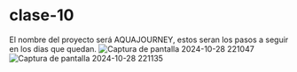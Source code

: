 # clase-10
El nombre del proyecto será AQUAJOURNEY, estos seran los pasos a seguir en los dias que quedan.
![Captura de pantalla 2024-10-28 221047](https://github.com/user-attachments/assets/60e023f4-ae1e-4479-95f5-346de0155c23)
![Captura de pantalla 2024-10-28 221135](https://github.com/user-attachments/assets/3bee1998-c4dc-457d-b658-573ff9f511ba)
